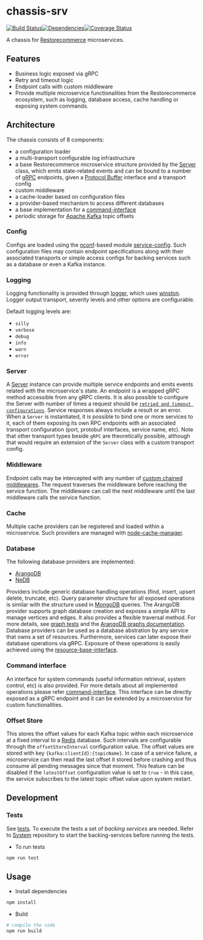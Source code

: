 # chassis-srv
<img src="http://img.shields.io/npm/v/%40restorecommerce%chassis%2Dsrv.svg?style=flat-square" alt="">[![Build Status][build]](https://travis-ci.org/restorecommerce/chassis-srv?branch=master)[![Dependencies][depend]](https://david-dm.org/restorecommerce/chassis-srv)[![Coverage Status][cover]](https://coveralls.io/github/restorecommerce/chassis-srv?branch=master)

[version]: http://img.shields.io/npm/v/chassis-srv.svg?style=flat-square
[build]: http://img.shields.io/travis/restorecommerce/chassis-srv/master.svg?style=flat-square
[depend]: https://img.shields.io/david/restorecommerce/chassis-srv.svg?style=flat-square
[cover]: http://img.shields.io/coveralls/restorecommerce/chassis-srv/master.svg?style=flat-square

A chassis for [Restorecommerce](https://github.com/restorecommerce/) microservices.

## Features

- Business logic exposed via gRPC
- Retry and timeout logic
- Endpoint calls with custom middleware
- Provide multiple microservice functionalities from the Restorecommerce ecosystem, such as logging, database access, cache handling or exposing system commands.

## Architecture

The chassis consists of 8 components:

- a configuration loader
- a multi-transport configurable log infrastructure
- a base Restorecommerce microservice structure provided by the [Server](src/microservice/server.ts) class, which emits state-related events and can be bound to a number of [gRPC](https://grpc.io/docs/) endpoints, given a [Protocol Buffer](https://developers.google.com/protocol-buffers/docs/overview) interface and a transport config
- custom middleware
- a cache-loader based on configuration files
- a provider-based mechanism to access different databases
- a base implementation for a [command-interface](command-interface.md)
- periodic storage for [Apache Kafka](https://kafka.apache.org/) topic offsets

### Config

Configs are loaded using the [nconf](https://github.com/indexzero/nconf)-based module [service-config](https://github.com/restorecommerce/service-config). Such configuration files may contain endpoint specifications
along with their associated transports or simple access configs for backing services such as a database or even a Kafka instance.


### Logging

Logging functionality is provided through [logger](https://github.com/restorecommerce/logger), which uses [winston](https://github.com/winstonjs/winston). Logger output transport, severity levels and other options are configurable.

Default logging levels are:
- `silly`
- `verbose`
- `debug`
- `info`
- `warn`
- `error`

### Server

A [Server](src/microservice/server.ts) instance can provide multiple service endpoints and emits events related with the microservice's state. An endpoint is a wrapped gRPC method accessible from any gRPC clients. It is also possible to configure the Server with number of times a request should be [`retried and timeout configurations`](./test/microservice_test.ts#L440). Service responses always include a result or an error. When a `Server` is instantiated, it is possible to bind one or more services to it, each of them exposing its own RPC endpoints with an associated transport configuration (port, protobuf interfaces, service name, etc). Note that other transport types beside `gRPC` are theoretically possible, although that would require an extension of the `Server` class with a custom transport config.

### Middleware

Endpoint calls may be intercepted with any number of [custom chained middlewares](./test/middleware_test.ts). The request traverses the middleware before reaching the service function. The middleware can call the next middleware until the last middleware calls the service function.

### Cache

Multiple cache providers can be registered and loaded within a microservice. Such providers are managed with [node-cache-manager](https://github.com/BryanDonovan/node-cache-manager).

### Database

The following database providers are implemented:

* [ArangoDB](https://www.arangodb.com/documentation/)
* [NeDB](https://github.com/louischatriot/nedb)

Providers include generic database handling operations (find, insert, upsert delete, truncate, etc). Query parameter structure for all exposed operations is similar with the structure used in [MongoDB](https://docs.mongodb.com/manual/tutorial/getting-started/) queries.
The ArangoDB provider supports graph database creation and exposes a simple API to manage vertices and edges.
It also provides a flexible traversal method. For more details, see [graph tests](test/graphs_test.ts) and the [ArangoDB graphs documentation](https://docs.arangodb.com/3.3/HTTP/Gharial/).
Database providers can be used as a database abstration by any service that owns a set of resources. Furthermore, services can later expose their database operations via gRPC. Exposure of these operations is easily achieved using the [resource-base-interface](https://github.com/restorecommerce/resource-base-interface).

### Command interface

An interface for system commands (useful information retrieval, system control, etc) is also provided. For more details about all implemented operations please refer
[command-interface](command-interface.md).
This interface can be directly exposed as a gRPC endpoint and it can be extended by a microservice for custom functionalities.

### Offset Store

This stores the offset values for each Kafka topic within each microservice at a fixed interval to a [Redis](https://redis.io/) database. Such intervals are configurable through the `offsetStoreInterval` configuration value.
The offset values are stored with key `{kafka:clientId}:{topicName}`.
In case of a service failure, a microservice can then read the last offset it stored before crashing and thus consume all pending messages since that moment.
This feature can be disabled if the `latestOffset` configuration value is set to `true` - in this case, the service subscribes to the latest topic offset value upon system restart.

## Development

### Tests

See [tests](test/). To execute the tests a set of _backing services_ are needed.
Refer to [System](https://github.com/restorecommerce/system) repository to start the backing-services before running the tests.

- To run tests

```sh
npm run test
```

## Usage

- Install dependencies

```sh
npm install
```

- Build

```sh
# compile the code
npm run build
```
